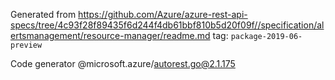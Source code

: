 Generated from https://github.com/Azure/azure-rest-api-specs/tree/4c93f28f89435f6d244f4db61bbf810b5d20f09f//specification/alertsmanagement/resource-manager/readme.md tag: `package-2019-06-preview`

Code generator @microsoft.azure/autorest.go@2.1.175



